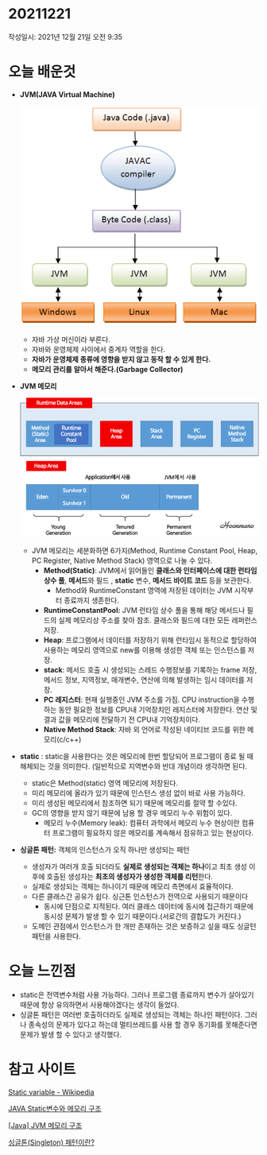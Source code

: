 # 20211221

작성일시: 2021년 12월 21일 오전 9:35

# 오늘 배운것

- **JVM(JAVA Virtual Machine)**
    
    ![Untitled](20211221/Untitled.png)
    
    - 자바 가상 머신이라 부른다.
    - 자바와 운영체제 사이에서 중계자 역할을 한다.
    - **자바가 운영체제 종류에 영향을 받지 않고  동작 할 수 있게 한다.**
    - **메모리 관리를 알아서 해준다.(Garbage Collector)**
- **JVM 메모리**
    
    ![Untitled](20211221/Untitled%201.png)
    
    - JVM 메모리는 세분화하면 6가지(Method, Runtime Constant Pool, Heap,  PC Register, Native Method Stack) 영역으로 나눌 수 있다.
        - **Method(Static)**: JVM에서 읽어들인 **클래스와 인터페이스에 대한 런타임 상수 풀**, **메서드**와 필드 , **static** 변수, **메서드 바이트 코드** 등을 보관한다.
            - Method와 RuntimeConstant 영역에 저장된 데이터는 JVM 시작부터 종료까지 생존한다.
        - **RuntimeConstantPool:** JVM 런타임 상수 풀을 통해 해당 메서드나 필드의  실제  메모리상 주소를 찾아 참조. 클래스와 필드에 대한 모든 레퍼런스 저장.
        - **Heap**: 프로그램에서 데이터를 저장하기 위해 런타임시 동적으로 할당하여 사용하는 메모리 영역으로 new를 이용해 생성한 객체  또는 인스턴스를 저장.
        - **stack**: 메서드 호출 시 생성되는 스레드 수행정보를 기록하는 frame 저장, 메서드 정보, 지역정보, 매개변수, 연산에 의해 발생하는 임시 데이터를 저장.
        - **PC 레지스터**: 현재 실행중인 JVM 주소를 가짐. CPU instruction을 수행하는 동안 필요한 정보를  CPU내 기억장치인 레지스터에 저장한다. 연산 및 결과 값을 메모리에 전달하기 전 CPU내 기억장치이다.
        - **Native Method Stack**: 자바 외 언어로 작성된 네이티브 코드를 위한 메모리(c/c++)
- **static** : static을 사용한다는 것은 메모리에 한번 할당되어 프로그램이 종료 될 때 해체되는 것을 의미한다. (일반적으로 지역변수와 반대 개념이라 생각하면 된다.
    - static은 Method(static) 영역 메모리에 저장된다.
    - 미리 메모리에 올라가 있기 때문에 인스턴스 생성 없이 바로 사용 가능하다.
    - 미리 생성된 메모리에서 참조하면 되기 때문에 메모리를 절약 할 수있다.
    - GC의 영향을 받지 않기 때문에 남용 할 경우 메모리 누수 위험이 있다.
        - 메모리 누수(Memory leak): 컴퓨터 과학에서 메모리 누수 현상이란 컴퓨터 프로그램이 필요하지 않은 메모리를 계속해서 점유하고 있는 현상이다.
- **싱글톤 패턴:**  객체의 인스턴스가 오직 하나만 생성되는 패턴
    - 생성자가 여러개 호출 되더라도 **실제로 생성되는 객체는 하나**이고 최초 생성 이후에 호출된 생성자는 **최초의 생성자가 생성한 객체를 리턴**한다.
    - 실제로 생성되는 객체는 하나이기 때문에 메모리 측면에서 효율적이다.
    - 다른 클래스간 공유가 쉽다. 싱근톤 인스턴스가 전역으로 사용되기 때문이다
        - 동시에 단점으로 지적된다. 여러 클래스 데이터에 동시에 접근하기 때문에 동시성 문제가 발생 할 수 있기 때문이다.(서로간의 결합도가 커진다.)
    - 도메인 관점에서 인스턴스가 한 개만 존재하는 것은 보증하고 싶을 때도 싱글턴 패턴을 사용한다.

# 오늘 느낀점

- static은 전역변수처럼 사용 가능하다. 그러나 프로그램 종료까지 변수가 살아있기 때문에 항상 유의하면서 사용해야겠다는 생각이 들었다.
- 싱글톤 패턴은 여러번 호출하더라도 실제로 생성되는 객체는 하나인 패턴이다. 그러나 종속성의 문제가 있다고 하는데 멀티쓰레드를 사용 할 경우 동기화를 못해준다면 문제가 발생 할 수 있다고 생각했다.

# 참고 사이트

[Static variable - Wikipedia](https://en.wikipedia.org/wiki/Static_variable)

[JAVA Static변수와 메모리 구조](https://velog.io/@yonii/JAVA-Static%EC%9D%B4%EB%9E%80)

[[Java] JVM 메모리 구조](https://limkydev.tistory.com/51)

[싱글톤(Singleton) 패턴이란?](https://tecoble.techcourse.co.kr/post/2020-11-07-singleton/)
